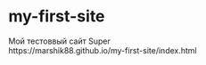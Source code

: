 # my-first-site
<div> Мой тестоввый сайт Super<div>
https://marshik88.github.io/my-first-site/index.html

